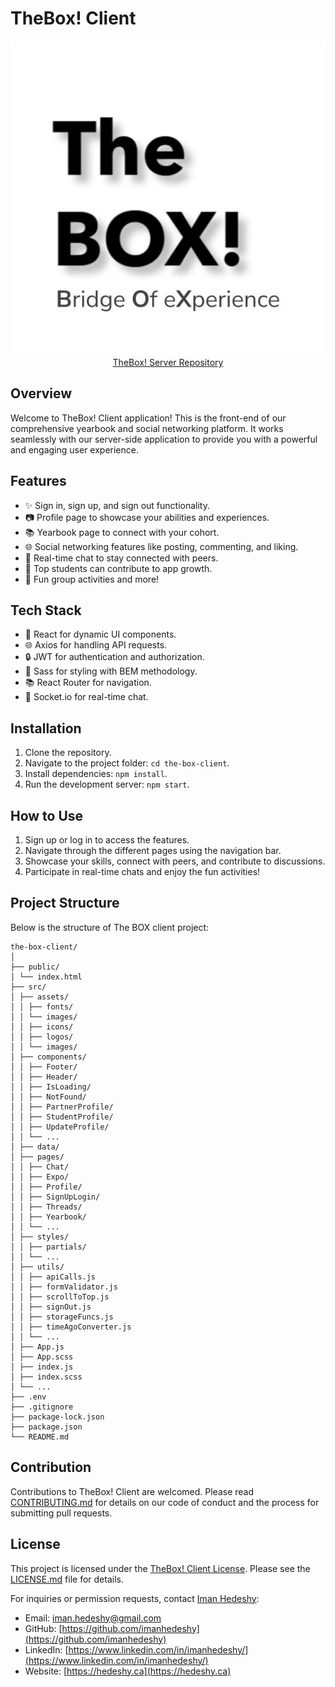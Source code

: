 # TheBox! Client

<div align="center">
  <img src="./src/assets/images/logos/the-box-logo.jpg" alt="TheBox! Logo">
  <a href="https://github.com/imanhedeshy/the-box-server.git"> TheBox! Server Repository</a>
</div>

## Overview

Welcome to TheBox! Client application! This is the front-end of our comprehensive yearbook and social networking platform. It works seamlessly with our server-side application to provide you with a powerful and engaging user experience.

## Features

- ✨ Sign in, sign up, and sign out functionality.
- 📷 Profile page to showcase your abilities and experiences.
- 📚 Yearbook page to connect with your cohort.
- 🌐 Social networking features like posting, commenting, and liking.
- 💬 Real-time chat to stay connected with peers.
- 🚀 Top students can contribute to app growth.
- 🎉 Fun group activities and more!

## Tech Stack

- 🚀 React for dynamic UI components.
- 🌐 Axios for handling API requests.
- 🔒 JWT for authentication and authorization.
- 🌈 Sass for styling with BEM methodology.
- 📚 React Router for navigation.
- 💬 Socket.io for real-time chat.

## Installation

1. Clone the repository.
2. Navigate to the project folder: `cd the-box-client`.
3. Install dependencies: `npm install`.
4. Run the development server: `npm start`.

## How to Use

1. Sign up or log in to access the features.
2. Navigate through the different pages using the navigation bar.
3. Showcase your skills, connect with peers, and contribute to discussions.
4. Participate in real-time chats and enjoy the fun activities!

## Project Structure

Below is the structure of The BOX client project:

```
the-box-client/
│
├── public/
│ └── index.html
├── src/
│ ├── assets/
│ │ ├── fonts/
│ │ └── images/
│ │ ├── icons/
│ │ ├── logos/
│ │ └── images/
│ ├── components/
│ │ ├── Footer/
│ │ ├── Header/
│ │ ├── IsLoading/
│ │ ├── NotFound/
│ │ ├── PartnerProfile/
│ │ ├── StudentProfile/
│ │ ├── UpdateProfile/
│ │ └── ...
│ ├── data/
│ ├── pages/
│ │ ├── Chat/
│ │ ├── Expo/
│ │ ├── Profile/
│ │ ├── SignUpLogin/
│ │ ├── Threads/
│ │ ├── Yearbook/
│ │ └── ...
│ ├── styles/
│ │ ├── partials/
│ │ └── ...
│ ├── utils/
│ │ ├── apiCalls.js
│ │ ├── formValidator.js
│ │ ├── scrollToTop.js
│ │ ├── signOut.js
│ │ ├── storageFuncs.js
│ │ ├── timeAgoConverter.js
│ │ └── ...
│ ├── App.js
│ ├── App.scss
│ ├── index.js
│ ├── index.scss
│ └── ...
├── .env
├── .gitignore
├── package-lock.json
├── package.json
└── README.md
```

## Contribution

Contributions to TheBox! Client are welcomed. Please read [CONTRIBUTING.md](./docs/CONTRIBUTING.md) for details on our code of conduct and the process for submitting pull requests.

## License

This project is licensed under the [TheBox! Client License](LICENSE.md). Please see the [LICENSE.md](./docs/LICENSE.md) file for details.

For inquiries or permission requests, contact [Iman Hedeshy](https://github.com/imanhedeshy):
- Email: [iman.hedeshy@gmail.com](mailto:iman.hedeshy@gmail.com)
- GitHub: [https://github.com/imanhedeshy](https://github.com/imanhedeshy)
- LinkedIn: [https://www.linkedin.com/in/imanhedeshy/](https://www.linkedin.com/in/imanhedeshy/)
- Website: [https://hedeshy.ca](https://hedeshy.ca)
